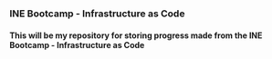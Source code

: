 ### INE Bootcamp - Infrastructure as Code

#### This will be my repository for storing progress made from the INE Bootcamp - Infrastructure as Code
